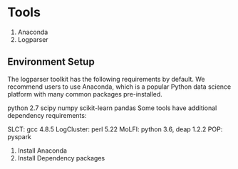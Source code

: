 # Tools
1. Anaconda
2. Logparser

## Environment Setup 

The logparser toolkit has the following requirements by default. We recommend users to use Anaconda, which is a popular Python data science platform with many common packages pre-installed.

python 2.7
scipy
numpy
scikit-learn
pandas
Some tools have additional dependency requirements:

SLCT: gcc 4.8.5
LogCluster: perl 5.22
MoLFI: python 3.6, deap 1.2.2
POP: pyspark

1. Install Anaconda
2. Install Dependency packages 
